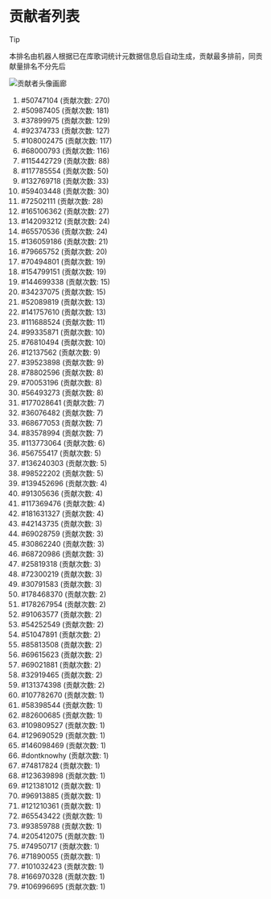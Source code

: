 # 贡献者列表

> [!TIP]
> 本排名由机器人根据已在库歌词统计元数据信息后自动生成，贡献最多排前，同贡献量排名不分先后

![贡献者头像画廊](./CONTRIBUTORS.svg)

1. #50747104 (贡献次数: 270)
2. #50987405 (贡献次数: 181)
3. #37899975 (贡献次数: 129)
4. #92374733 (贡献次数: 127)
5. #108002475 (贡献次数: 117)
6. #68000793 (贡献次数: 116)
7. #115442729 (贡献次数: 88)
8. #117785554 (贡献次数: 50)
9. #132769718 (贡献次数: 33)
10. #59403448 (贡献次数: 30)
11. #72502111 (贡献次数: 28)
12. #165106362 (贡献次数: 27)
13. #142093212 (贡献次数: 24)
14. #65570536 (贡献次数: 24)
15. #136059186 (贡献次数: 21)
16. #79665752 (贡献次数: 20)
17. #70494801 (贡献次数: 19)
18. #154799151 (贡献次数: 19)
19. #144699338 (贡献次数: 15)
20. #34237075 (贡献次数: 15)
21. #52089819 (贡献次数: 13)
22. #141757610 (贡献次数: 13)
23. #111688524 (贡献次数: 11)
24. #99335871 (贡献次数: 10)
25. #76810494 (贡献次数: 10)
26. #12137562 (贡献次数: 9)
27. #39523898 (贡献次数: 9)
28. #78802596 (贡献次数: 8)
29. #70053196 (贡献次数: 8)
30. #56493273 (贡献次数: 8)
31. #177028641 (贡献次数: 7)
32. #36076482 (贡献次数: 7)
33. #68677053 (贡献次数: 7)
34. #83578994 (贡献次数: 7)
35. #113773064 (贡献次数: 6)
36. #56755417 (贡献次数: 5)
37. #136240303 (贡献次数: 5)
38. #98522202 (贡献次数: 5)
39. #139452696 (贡献次数: 4)
40. #91305636 (贡献次数: 4)
41. #117369476 (贡献次数: 4)
42. #181631327 (贡献次数: 4)
43. #42143735 (贡献次数: 3)
44. #69028759 (贡献次数: 3)
45. #30862240 (贡献次数: 3)
46. #68720986 (贡献次数: 3)
47. #25819318 (贡献次数: 3)
48. #72300219 (贡献次数: 3)
49. #30791583 (贡献次数: 3)
50. #178468370 (贡献次数: 2)
51. #178267954 (贡献次数: 2)
52. #91063577 (贡献次数: 2)
53. #54252549 (贡献次数: 2)
54. #51047891 (贡献次数: 2)
55. #85813508 (贡献次数: 2)
56. #69615623 (贡献次数: 2)
57. #69021881 (贡献次数: 2)
58. #32919465 (贡献次数: 2)
59. #131374398 (贡献次数: 2)
60. #107782670 (贡献次数: 1)
61. #58398544 (贡献次数: 1)
62. #82600685 (贡献次数: 1)
63. #109809527 (贡献次数: 1)
64. #129690529 (贡献次数: 1)
65. #146098469 (贡献次数: 1)
66. #dontknowhy (贡献次数: 1)
67. #74817824 (贡献次数: 1)
68. #123639898 (贡献次数: 1)
69. #121381012 (贡献次数: 1)
70. #96913885 (贡献次数: 1)
71. #121210361 (贡献次数: 1)
72. #65543422 (贡献次数: 1)
73. #93859788 (贡献次数: 1)
74. #205412075 (贡献次数: 1)
75. #74950717 (贡献次数: 1)
76. #71890055 (贡献次数: 1)
77. #101032423 (贡献次数: 1)
78. #166970328 (贡献次数: 1)
79. #106996695 (贡献次数: 1)
